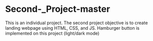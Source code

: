# Second-_Project-master
This is an individual project. The second project objective is to create landing webpage using HTML, CSS, and JS. Hamburger button is implemented on this project (light/dark mode)

